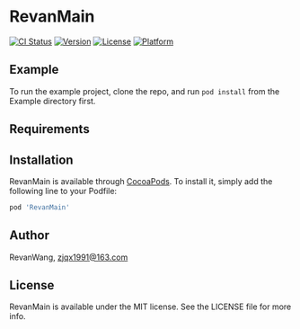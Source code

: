 # RevanMain

[![CI Status](https://img.shields.io/travis/RevanWang/RevanMain.svg?style=flat)](https://travis-ci.org/RevanWang/RevanMain)
[![Version](https://img.shields.io/cocoapods/v/RevanMain.svg?style=flat)](https://cocoapods.org/pods/RevanMain)
[![License](https://img.shields.io/cocoapods/l/RevanMain.svg?style=flat)](https://cocoapods.org/pods/RevanMain)
[![Platform](https://img.shields.io/cocoapods/p/RevanMain.svg?style=flat)](https://cocoapods.org/pods/RevanMain)

## Example

To run the example project, clone the repo, and run `pod install` from the Example directory first.

## Requirements

## Installation

RevanMain is available through [CocoaPods](https://cocoapods.org). To install
it, simply add the following line to your Podfile:

```ruby
pod 'RevanMain'
```

## Author

RevanWang, zjqx1991@163.com

## License

RevanMain is available under the MIT license. See the LICENSE file for more info.
